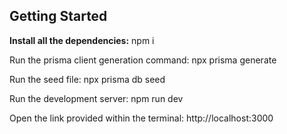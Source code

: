 ## Getting Started


**Install all the dependencies:** npm i

Run the prisma client generation command: npx prisma generate

Run the seed file: npx prisma db seed

Run the development server: npm run dev

Open the link provided within the terminal: http://localhost:3000

